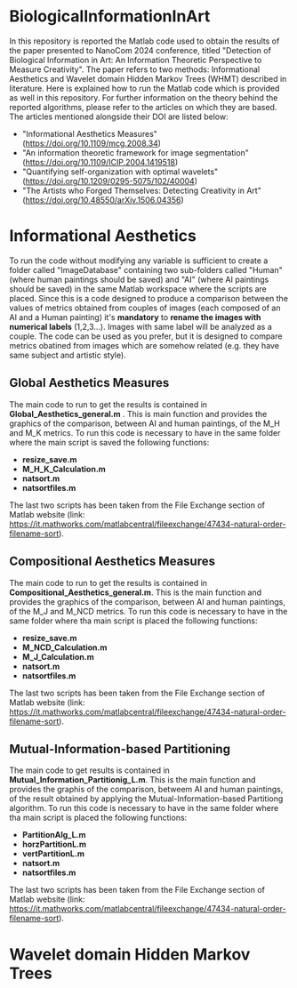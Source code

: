 # BiologicalInformationInArt

In this repository is reported the Matlab code used to obtain the results of the paper presented to NanoCom 2024 conference, titled "Detection of Biological Information in Art: An Information Theoretic Perspective to Measure Creativity". The paper refers to two methods: Informational Aesthetics and Wavelet domain Hidden Markov Trees (WHMT) described in literature. Here is explained how to run the Matlab code which is provided as well in this repository. For further information on the theory behind the reported algorithms, please refer to the articles on which they are based. The articles mentioned alongside their DOI are listed below:

- "Informational Aesthetics Measures" (https://doi.org/10.1109/mcg.2008.34)
- "An information theoretic framework for image segmentation" (https://doi.org/10.1109/ICIP.2004.1419518)
- "Quantifying self-organization with optimal wavelets" (https://doi.org/10.1209/0295-5075/102/40004)
- "The Artists who Forged Themselves: Detecting Creativity in Art"(https://doi.org/10.48550/arXiv.1506.04356)




# Informational Aesthetics

To run the code without modifying any variable is sufficient to create a folder called "ImageDatabase" containing two sub-folders called "Human" (where human paintings should be saved) and "AI" (where AI paintings should be saved) in the same Matlab workspace where the scripts are placed. Since this is a code designed to produce a comparison between the values of metrics obtained from couples of images (each composed of an AI and a Human painting) it's **mandatory** to **rename the images with numerical labels** (1,2,3...). Images with same label will be analyzed as a couple. The code can be used as you prefer, but it is designed to compare metrics obatined from images which are somehow related (e.g. they have same subject and artistic style).

## Global Aesthetics Measures
The main code to run to get the results is contained in **Global_Aesthetics_general.m** . This is main function and provides the graphics of the comparison, between AI and human paintings, of the M_H and M_K metrics. To run this code is necessary to have in the same folder where the main script is saved the following functions:
* **resize_save.m**
* **M_H_K_Calculation.m**
* **natsort.m**
* **natsortfiles.m**

The last two scripts has been taken from the File Exchange section of Matlab website (link: https://it.mathworks.com/matlabcentral/fileexchange/47434-natural-order-filename-sort).


## Compositional Aesthetics Measures
The main code to run to get the results is contained in **Compositional_Aesthetics_general.m**. This is the main function and provides the graphics of the comparison, between AI and human paintings, of the M_J and M_NCD metrics. To run this code is necessary to have in the same folder where tha main script is placed the following functions:
* **resize_save.m**
* **M_NCD_Calculation.m**
* **M_J_Calculation.m**
* **natsort.m**
* **natsortfiles.m**

The last two scripts has been taken from the File Exchange section of Matlab website (link: https://it.mathworks.com/matlabcentral/fileexchange/47434-natural-order-filename-sort).

## Mutual-Information-based Partitioning
The main code to get results is contained in **Mutual_Information_Partitionig_L.m**. This is the main function and provides the graphis of the comparison, betweem AI and human paintings, of the result obtained by applying the Mutual-Information-based Partitiong algorithm. To run this code is necessary to have in the same folder where tha main script is placed the following functions:
* **PartitionAlg_L.m**
* **horzPartitionL.m**
* **vertPartitionL.m**
* **natsort.m**
* **natsortfiles.m**
  
The last two scripts has been taken from the File Exchange section of Matlab website (link: https://it.mathworks.com/matlabcentral/fileexchange/47434-natural-order-filename-sort).


# Wavelet domain Hidden Markov Trees


